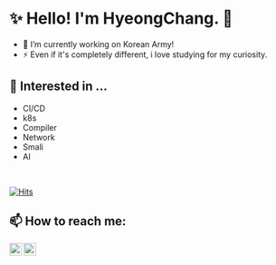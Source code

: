 [facebook]: https://www.facebook.com/hc9904
[instagram]: https://www.instagram.com/anoldstory_
<!-- -->

# ✨ Hello! I'm HyeongChang. 👋
- 🔭 I’m currently working on Korean Army!
- ⚡ Even if it's completely different, i love studying for my curiosity.


## 📕 Interested in ...
- CI/CD
- k8s
- Compiler
- Network
- Smali
- AI

<br/>

[![Hits](https://hits.seeyoufarm.com/api/count/incr/badge.svg?url=https%3A%2F%2Fgithub.com%2FAnOldStory)](https://hits.seeyoufarm.com)

## 📫 How to reach me:
[<img align="left" alt="AnOldStory | facebook" width="22px" src="https://cdn.jsdelivr.net/npm/simple-icons@3.4.0/icons/facebook.svg" />][facebook]
[<img align="left" alt="AnOldStory | instagram" width="22px" src="https://cdn.jsdelivr.net/npm/simple-icons@v3/icons/instagram.svg" />][instagram]


<!--
**AnOldStory/AnOldStory** is a ✨ _special_ ✨ repository because its `README.md` (this file) appears on your GitHub profile.

Here are some ideas to get you started:

- 🔭 I’m currently working on ...
- 🌱 I’m currently learning ...
- 👯 I’m looking to collaborate on ...
- 🤔 I’m looking for help with ...
- 💬 Ask me about ...
- 📫 How to reach me: ...
- 😄 Pronouns: ...
- ⚡ Fun fact: ...
-->

